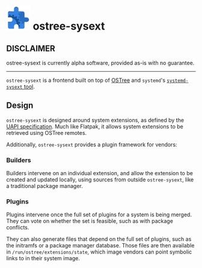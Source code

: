 # <img src="https://raw.githubusercontent.com/thesola10/ostree-sysext/master/.github/icon.svg" width="64"></img> ostree-sysext

## DISCLAIMER

ostree-sysext is currently alpha software, provided as-is with no guarantee.

---

`ostree-sysext` is a frontend built on top of [OSTree](https://github.com/ostreedev/ostree) and `systemd`'s [`systemd-sysext` tool](https://www.freedesktop.org/software/systemd/man/latest/systemd-sysext.html).

## Design

`ostree-sysext` is designed around system extensions, as defined by the [UAPI specification](https://uapi-group.org/specifications/specs/extension_image/). Much like Flatpak, it allows system extensions to be retrieved using OSTree remotes.

Additionally, `ostree-sysext` provides a plugin framework for vendors:

### Builders

Builders intervene on an individual extension, and allow the extension to be created and updated locally, using sources from outside `ostree-sysext`, like a traditional package manager.

### Plugins

Plugins intervene once the full set of plugins for a system is being merged. They can vote on whether the set is feasible, such as with package conflicts.

They can also generate files that depend on the full set of plugins, such as the initramfs or a package manager database. Those files are then available in `/run/ostree/extensions/state`, which image vendors can point symbolic links to in their system image.
